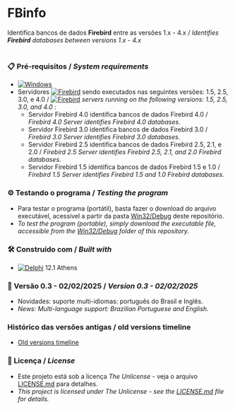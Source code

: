 # FBinfo 

Identifica bancos de dados **Firebird** entre as versões 1.x - 4.x / *Identifies **Firebird** databases between versions 1.x - 4.x*
<br/>
<br/>
### 📋 Pré-requisitos / *System requirements*

*  [![Windows](https://img.shields.io/badge/Windows-0078D6?style=for-the-badge&logo=windows&logoColor=white)](https://www.microsoft.com/windows/)
*  Servidores [![Firebird](https://img.shields.io/badge/-Firebird-F25225?style=flat)](https://www.firebirdsql.org/) sendo executados nas seguintes versões: 1.5, 2.5, 3.0, e 4.0 / [![Firebird](https://img.shields.io/badge/-Firebird-F25225?style=flat)](https://www.firebirdsql.org/) *servers running on the following versions: 1.5, 2.5, 3.0, and 4.0 :*
   * Servidor Firebird 4.0 identifica bancos de dados Firebird 4.0 / *Firebird 4.0 Server identifies Firebird 4.0 databases.*
   * Servidor Firebird 3.0 identifica bancos de dados Firebird 3.0 / *Firebird 3.0 Server identifies Firebird 3.0 databases.*
   * Servidor Firebird 2.5 identifica bancos de dados Firebird 2.5, 2.1, e 2.0 / *Firebird 2.5 Server identifies Firebird 2.5, 2.1, and 2.0 Firebird databases.*
   * Servidor Firebird 1.5 identifica bancos de dados Firebird 1.5 e 1.0 / *Firebird 1.5 Server identifies Firebird 1.5 and 1.0 Firebird databases.*
    

### ⚙️ Testando o programa / *Testing the program*

* Para testar o programa (portátil), basta fazer o download do arquivo executável, acessível a partir da pasta [Win32/Debug](https://github.com/laertemjr/FBinfo/tree/main/Win32/Debug) deste repositório.
* *To test the program (portable), simply download the executable file, accessible from the [Win32/Debug](https://github.com/laertemjr/FBinfo/tree/main/Win32/Debug) folder of this repository.*

### 🛠️ Construído com / *Built with*

* [![Delphi](https://img.shields.io/badge/-Delphi-E62431?logo=delphi&logoColor=white&style=plastic)](https://www.embarcadero.com/products/delphi) 12.1 Athens


### 📌 Versão 0.3 - 02/02/2025 / *Version 0.3 - 02/02/2025*

* Novidades: suporte multi-idiomas: português do Brasil e Inglês.
* *News: Multi-language support: Brazilian Portuguese and English.*


### Histórico das versões antigas / old versions timeline
* [Old versions timeline](https://github.com/laertemjr/FBinfo/tree/main/READMEold.md)



### 📄 Licença / *License*

* Este projeto está sob a licença *The Unlicense* - veja o arquivo [LICENSE.md](https://github.com/laertemjr/FBinfo/blob/main/LICENSE.md) para detalhes.
* *This project is licensed under *The Unlicense* - see the [LICENSE.md](https://github.com/laertemjr/FBinfo/blob/main/LICENSE.md) file for details.*
